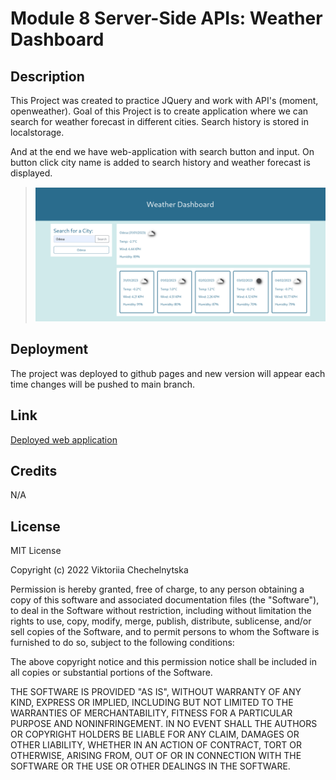 # Module 8 Server-Side APIs: Weather Dashboard

## Description

This Project was created to practice JQuery and work with API's (moment, openweather).
Goal of this Project is to create application where we can search for weather forecast in different cities.
Search history is stored in localstorage.

And at the end we have web-application with search button and input. On button click city name is added to search history and weather forecast is displayed.

> ![Example of the working page](./img/screenshhot.png)

## Deployment

The project was deployed to github pages and new version will appear each time changes will be pushed to main branch.

## Link

[Deployed web application](https://marilynwho.github.io/weather-dashboard/)

## Credits

N/A

## License

MIT License

Copyright (c) 2022 Viktoriia Chechelnytska

Permission is hereby granted, free of charge, to any person obtaining a copy
of this software and associated documentation files (the "Software"), to deal
in the Software without restriction, including without limitation the rights
to use, copy, modify, merge, publish, distribute, sublicense, and/or sell
copies of the Software, and to permit persons to whom the Software is
furnished to do so, subject to the following conditions:

The above copyright notice and this permission notice shall be included in all
copies or substantial portions of the Software.

THE SOFTWARE IS PROVIDED "AS IS", WITHOUT WARRANTY OF ANY KIND, EXPRESS OR
IMPLIED, INCLUDING BUT NOT LIMITED TO THE WARRANTIES OF MERCHANTABILITY,
FITNESS FOR A PARTICULAR PURPOSE AND NONINFRINGEMENT. IN NO EVENT SHALL THE
AUTHORS OR COPYRIGHT HOLDERS BE LIABLE FOR ANY CLAIM, DAMAGES OR OTHER
LIABILITY, WHETHER IN AN ACTION OF CONTRACT, TORT OR OTHERWISE, ARISING FROM,
OUT OF OR IN CONNECTION WITH THE SOFTWARE OR THE USE OR OTHER DEALINGS IN THE
SOFTWARE.